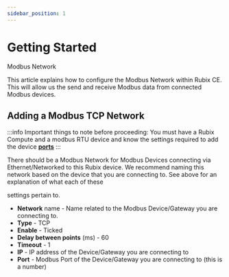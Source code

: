 ```yaml
---
sidebar_position: 1
---
```


# Getting Started

Modbus Network

This article explains how to configure the Modbus Network within Rubix CE. This will allow us the send and receive
Modbus data from connected Modbus devices.


## Adding a Modbus TCP Network

:::info
Important things to note before proceeding:
You must have a Rubix Compute and a modbus RTU device and know the settings required to add the device
**[ports](../../../../hardware/controllers/supervisors/rubix-compute/ports.md)**
:::

There should be a Modbus Network for Modbus Devices connecting via Ethernet/Networked to this Rubix device. We recommend
naming this network based on the device that you are connecting to. See above for an explanation of what each of these

settings pertain to.

* **Network** name - Name related to the Modbus Device/Gateway you are connecting to.
* **Type** - TCP
* **Enable** - Ticked
* **Delay between points** (ms) - 60
* **Timeout** - 1
* **IP** - IP address of the Device/Gateway you are connecting to
* **Port** - Modbus Port of the Device/Gateway you are connecting to (this is a number)
